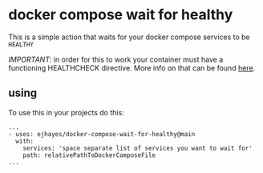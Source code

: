 # docker compose wait for healthy

This is a simple action that waits for your docker compose services to be `HEALTHY`

_IMPORTANT_: in order for this to work your container must have a functioning HEALTHCHECK directive. More info on that can be found [here](https://docs.docker.com/engine/reference/builder/#healthcheck).

## using

To use this in your projects do this:

```
...
- uses: ejhayes/docker-compose-wait-for-healthy@main
  with:
    services: 'space separate list of services you want to wait for'
    path: relativePathToDockerComposeFile
...
```

